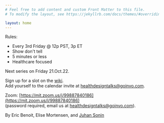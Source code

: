 ```yaml
---
# Feel free to add content and custom Front Matter to this file.
# To modify the layout, see https://jekyllrb.com/docs/themes/#overriding-theme-defaults

layout: home
---
```


Rules:
- Every 3rd Friday @ 12p PST, 3p ET
- Show don't tell
- 5 minutes or less
- Healthcare focused

Next series on Friday 21.Oct.22.

Sign up for a slot on the [wiki](https://github.com/goinvo/HealthDesignTalks/wiki/Schedule).  
Add yourself to the calendar invite at <healthdesigntalks@goinvo.com>.

Zoom:
[https://mit.zoom.us/j/99887840186](https://mit.zoom.us/j/99887840186)  
(password required, email us at <healthdesigntalks@goinvo.com>).

By Eric Benoit, Elise Mortensen, and <a href="mailto:juhan@goinvo.com">Juhan Sonin</a>
